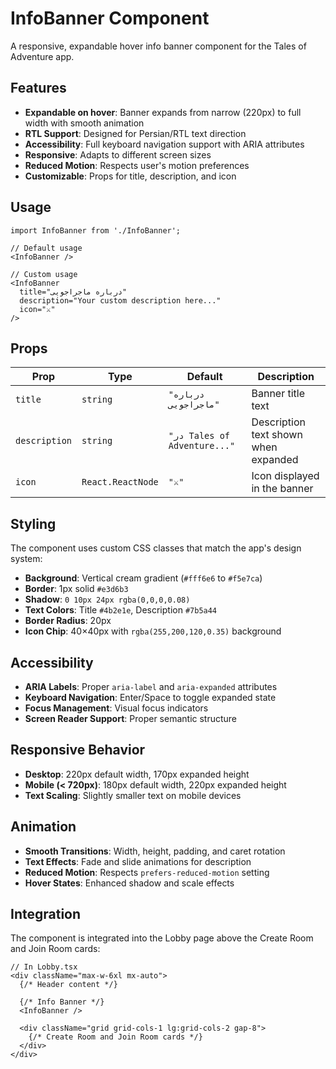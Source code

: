 # InfoBanner Component

A responsive, expandable hover info banner component for the Tales of Adventure app.

## Features

- **Expandable on hover**: Banner expands from narrow (220px) to full width with smooth animation
- **RTL Support**: Designed for Persian/RTL text direction
- **Accessibility**: Full keyboard navigation support with ARIA attributes
- **Responsive**: Adapts to different screen sizes
- **Reduced Motion**: Respects user's motion preferences
- **Customizable**: Props for title, description, and icon

## Usage

```tsx
import InfoBanner from './InfoBanner';

// Default usage
<InfoBanner />

// Custom usage
<InfoBanner 
  title="درباره ماجراجویی"
  description="Your custom description here..."
  icon="⚔️"
/>
```

## Props

| Prop | Type | Default | Description |
|------|------|---------|-------------|
| `title` | `string` | `"درباره ماجراجویی"` | Banner title text |
| `description` | `string` | `"در Tales of Adventure..."` | Description text shown when expanded |
| `icon` | `React.ReactNode` | `"⚔️"` | Icon displayed in the banner |

## Styling

The component uses custom CSS classes that match the app's design system:

- **Background**: Vertical cream gradient (`#fff6e6` to `#f5e7ca`)
- **Border**: 1px solid `#e3d6b3`
- **Shadow**: `0 10px 24px rgba(0,0,0,0.08)`
- **Text Colors**: Title `#4b2e1e`, Description `#7b5a44`
- **Border Radius**: 20px
- **Icon Chip**: 40×40px with `rgba(255,200,120,0.35)` background

## Accessibility

- **ARIA Labels**: Proper `aria-label` and `aria-expanded` attributes
- **Keyboard Navigation**: Enter/Space to toggle expanded state
- **Focus Management**: Visual focus indicators
- **Screen Reader Support**: Proper semantic structure

## Responsive Behavior

- **Desktop**: 220px default width, 170px expanded height
- **Mobile (< 720px)**: 180px default width, 220px expanded height
- **Text Scaling**: Slightly smaller text on mobile devices

## Animation

- **Smooth Transitions**: Width, height, padding, and caret rotation
- **Text Effects**: Fade and slide animations for description
- **Reduced Motion**: Respects `prefers-reduced-motion` setting
- **Hover States**: Enhanced shadow and scale effects

## Integration

The component is integrated into the Lobby page above the Create Room and Join Room cards:

```tsx
// In Lobby.tsx
<div className="max-w-6xl mx-auto">
  {/* Header content */}
  
  {/* Info Banner */}
  <InfoBanner />
  
  <div className="grid grid-cols-1 lg:grid-cols-2 gap-8">
    {/* Create Room and Join Room cards */}
  </div>
</div>
```
